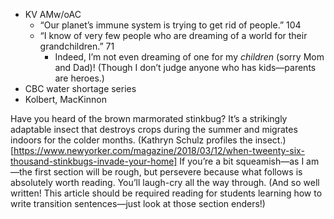 * KV AMw/oAC
    * “Our planet’s immune system is trying to get rid of people.” 104
	* “I know of very few people who are dreaming of a world for their grandchildren.” 71
		* Indeed, I’m not even dreaming of one for my *children* (sorry Mom and Dad)! (Though I don’t judge anyone who has kids—parents are heroes.)
* CBC water shortage series
* Kolbert, MacKinnon

Have you heard of the brown marmorated stinkbug? It’s a strikingly adaptable insect that destroys crops during the summer and migrates indoors for the colder months. (Kathryn Schulz profiles the insect.)[https://www.newyorker.com/magazine/2018/03/12/when-tweenty-six-thousand-stinkbugs-invade-your-home] If you’re a bit squeamish—as I am—the first section will be rough, but persevere because what follows is absolutely worth reading. You’ll laugh-cry all the way through. (And so well written! This article should be required reading for students learning how to write transition sentences—just look at those section enders!)
